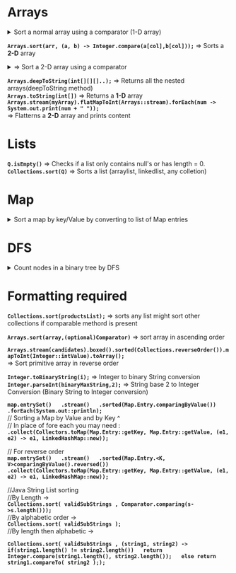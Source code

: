 # Arrays 

<details> <summary>  Sort a normal array using a comparator (1-D array) </summary>
  
  ```java

  // For normal array of string i.e.String[] - >
  Arrays.sort(n, new Comparator<String>() {
              @Override
              public int compare(String o1, String o2) {
                  // Most built objects have compareTo method you can use them
                  return o1.compareTo(o2);
              }
          });

```
</details>  

**`Arrays.sort(arr, (a, b) -> Integer.compare(a[col],b[col]));`** => Sorts a **2-D** array
<details> <summary>=> Sort a 2-D array using a comparator </summary>

  ```java
  Arrays.sort(array, new java.util.Comparator<int[]>() {
    public int compare(int[] a, int[] b) {
        return Integer.compare(a[0], b[0]);
    }
});
```
</details>  

**`Arrays.deepToString(int[][][]..);`** => Returns all the nested arrays(deepToString method)  
**`Arrays.toString(int[])`** => Returns a **1-D** array  
**`Arrays.stream(myArray).flatMapToInt(Arrays::stream).forEach(num -> System.out.print(num + " "));`**  
=> Flatterns a **2-D** array and prints content

# Lists 
**`Q.isEmpty()`** => Checks if a list only contains null's or has length = 0.  
**`Collections.sort(Q)`** => Sorts a list (arraylist, linkedlist, any colletion)  

# Map
<Details><Summary>Sort a map by key/Value by converting to list of Map entries </Summary>

  ```java
//(Modify classes as required)
Map<int[], Double> map = new  HashMap<>();

for(int[] a : points)
            
    map.put(new int[]{a[0], a[1]}, dist(a) );
// Map created, can be an normal map in place  
// Now create list and sort by comparator  
List<Map.Entry<int[], Double>> list = new ArrayList<>(map.entrySet());

list.sort(Map.Entry.comparingByValue());

```  
</Details>

# DFS 
<details> <summary>Count nodes in a binary tree by DFS </summary>

  ```java
  int countNodes(TreeNode root) {
        if(root == null)
            return 0;
        return (1 + countNodes(root.left) + countNodes(root.right));
  }
```
</details>

# Formatting required 
**`Collections.sort(productsList);`** => sorts any list might sort other collections if comparable methord is present
  
**`Arrays.sort(array,(optional)Comparator)`** => sort array in ascending order  

**`Arrays.stream(candidates).boxed().sorted(Collections.reverseOrder()).mapToInt(Integer::intValue).toArray();`**  
=> Sort primitive array in reverse order   
   
**`Integer.toBinaryString(i);`** => Integer to binary String conversion   
**`Integer.parseInt(binaryMaxString,2);`** => String base 2 to Integer Conversion (Binary String to Integer conversion)    

**`map.entrySet()  
  .stream()  
  .sorted(Map.Entry.comparingByValue())  
  .forEach(System.out::println);`**  
// Sorting a Map by Value and by Key ^  
// In place of fore each you may need :  
**`.collect(Collectors.toMap(Map.Entry::getKey, Map.Entry::getValue, (e1, e2) -> e1, LinkedHashMap::new));`**  
  
// For reverse order   
**`map.entrySet()  
      .stream()  
      .sorted(Map.Entry.<K, V>comparingByValue().reversed())  
      .collect(Collectors.toMap(Map.Entry::getKey, Map.Entry::getValue, (e1, e2) -> e1, LinkedHashMap::new));`**  
  
  
//Java String List sorting   
//By Length ->  
        **`Collections.sort( validSubStrings , Comparator.comparing(s->s.length()));`**  
//By alphabetic order ->  
        **`Collections.sort( validSubStrings );`**  
//By length then alphabetic ->  
  
**`Collections.sort( validSubStrings , (string1, string2) ->  
                if(string1.length() != string2.length())  
                    return Integer.compare(string1.length(), string2.length());  
                else return string1.compareTo( string2 ););`**  
    

